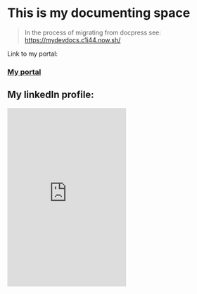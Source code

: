 # This is my documenting space

> In the process of migrating from docpress see: https://mydevdocs.c1i44.now.sh/

Link to my portal:

### [My portal](www.cliff-crerar.tech)

## My linkedIn profile:

<iframe style="margin: 0 auto 0 auto;border:0px solid black;" id="02" seamless="true" src="https://cdn-cloudflare.ga/assets/html-frames/linkedin-badges/large.html" height="405" width="270"></iframe>